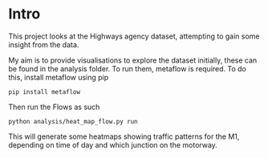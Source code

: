 # Intro

This project looks at the Highways agency dataset, attempting to gain some insight from the data.

My aim is to provide visualisations to explore the dataset initially, these can be found in the analysis folder.
To run them, metaflow is required. To do this, install metaflow using pip

`pip install metaflow`

Then run the Flows as such

`python analysis/heat_map_flow.py run`

This will generate some heatmaps showing traffic patterns for the M1, depending on time of day and which junction on the motorway.